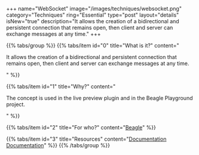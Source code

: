 +++
name="WebSocket"
image="/images/techniques/websocket.png"
category="Techniques"
ring="Essential"
type="post"
layout="details"
isNew="true"
description="It allows the creation of a bidirectional and persistent connection that remains open, then client and server can exchange messages at any time."
+++

{{% tabs/group %}}
  {{% tabs/item id="0" title="What is it?" content="<p>It allows the creation of a bidirectional and persistent connection that remains open, then client and server can exchange messages at any time.</p>" %}}
  
  {{% tabs/item id="1" title="Why?" content="<p>The concept is used in the live preview plugin and in the Beagle Playground project.</p>" %}}
  
  {{% tabs/item id="2" title="For who?" content="<a href='https://usebeagle.io/' target='_blank'>Beagle</a>" %}}

  {{% tabs/item id="3" title="Resources" content="<a href='https://developer.mozilla.org/pt-BR/docs/Web/API/WebSockets_API' target='_blank'>Documentation</a><br /><a href='https://www.devmedia.com.br/java-websockets-introducao/30443' target='_blank'>Documentation</a>" %}}
{{% /tabs/group %}}